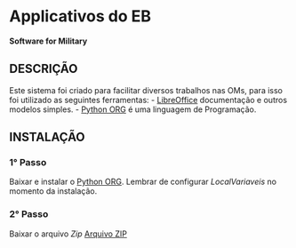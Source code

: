 # Applicativos do EB
**Software for Military**

## DESCRIÇÃO

Este sistema foi criado para facilitar diversos trabalhos nas OMs, para isso foi utilizado as seguintes ferramentas:
	- [LibreOffice](https://pt-br.libreoffice.org/baixe-ja/libreoffice-novo/) documentação e outros modelos simples.
	- [Python ORG](https://www.python.org/downloads/) é uma linguagem de Programação.

## INSTALAÇÃO 

### 1° Passo

Baixar e instalar o [Python ORG](https://www.python.org/downloads/).
Lembrar de configurar _LocalVariaveis_ no momento da instalação.

### 2° Passo

Baixar o arquivo *Zip* [Arquivo ZIP](https://github.com/teofanesp12/appeb/archive/refs/heads/main.zip)


